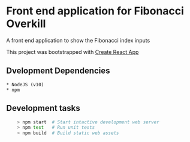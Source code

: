# Front end application for Fibonacci Overkill

 A front end application to show the Fibonacci index inputs

 This project was bootstrapped with [Create React App](https://github.com/facebook/create-react-app)

## Dvelopment Dependencies
    * NodeJS (v10)
    * npm

## Development tasks
```bash
    > npm start  # Start intactive development web server
    > npm test   # Run unit tests
    > npm build  # Build static web assets
```